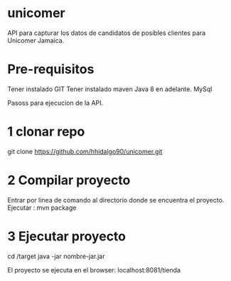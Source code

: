 # unicomer
API para capturar los datos de candidatos de posibles clientes para Unicomer Jamaica.

# Pre-requisitos

Tener instalado GIT
Tener instalado maven
Java 8 en adelante.
MySql

Pasoss para ejecucion de la API.

# 1 clonar repo

git clone https://github.com/hhidalgo90/unicomer.git

# 2 Compilar proyecto

Entrar por linea de comando al directorio donde se encuentra el proyecto.
Ejecutar : mvn package

# 3 Ejecutar proyecto

cd /target
java -jar nombre-jar.jar

El proyecto se ejecuta en el browser: localhost:8081/tienda

